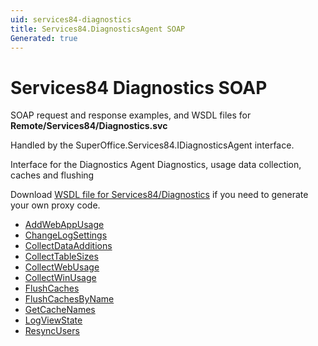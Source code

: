 ```yaml
---
uid: services84-diagnostics
title: Services84.DiagnosticsAgent SOAP
Generated: true
---
```


# Services84 Diagnostics SOAP

SOAP request and response examples, and WSDL files for **Remote/Services84/Diagnostics.svc**

Handled by the <see cref="T:SuperOffice.Services84.IDiagnosticsAgent">SuperOffice.Services84.IDiagnosticsAgent</see> interface.

Interface for the Diagnostics Agent
Diagnostics, usage data collection, caches and flushing

Download [WSDL file for Services84/Diagnostics](../Services84-Diagnostics.md) if you need to generate your own proxy code.

* [AddWebAppUsage](AddWebAppUsage.md)
* [ChangeLogSettings](ChangeLogSettings.md)
* [CollectDataAdditions](CollectDataAdditions.md)
* [CollectTableSizes](CollectTableSizes.md)
* [CollectWebUsage](CollectWebUsage.md)
* [CollectWinUsage](CollectWinUsage.md)
* [FlushCaches](FlushCaches.md)
* [FlushCachesByName](FlushCachesByName.md)
* [GetCacheNames](GetCacheNames.md)
* [LogViewState](LogViewState.md)
* [ResyncUsers](ResyncUsers.md)
